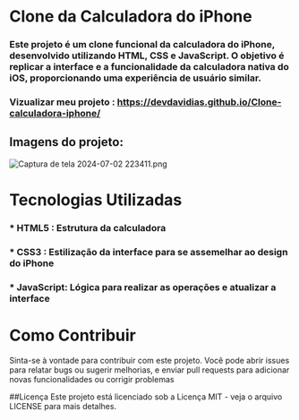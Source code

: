 # Clone da Calculadora do iPhone

### Este projeto é um clone funcional da calculadora do iPhone, desenvolvido utilizando HTML, CSS e JavaScript. O objetivo é replicar a interface e a funcionalidade da calculadora nativa do iOS, proporcionando uma experiência de usuário similar.

### Vizualizar meu projeto : https://devdavidias.github.io/Clone-calculadora-iphone/               

## Imagens do projeto:

![Captura de tela 2024-07-02 223411.png](https://github.com/DevDaviDias/Meu-site-portf-lio/assets/157860462/efb93d4d-4973-46d0-965f-0e1794f7b79c) 



# Tecnologias Utilizadas
### * HTML5 : Estrutura da calculadora
### * CSS3 : Estilização da interface para se assemelhar ao design do iPhone
### * JavaScript: Lógica para realizar as operações e atualizar a interface





# Como Contribuir
Sinta-se à vontade para contribuir com este projeto. Você pode abrir issues para relatar bugs ou sugerir melhorias, e enviar pull requests para adicionar novas funcionalidades ou corrigir problemas

##Licença
Este projeto está licenciado sob a Licença MIT - veja o arquivo LICENSE para mais detalhes.
